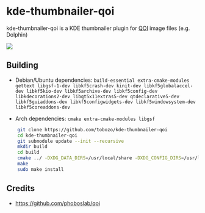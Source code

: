 # kde-thumbnailer-qoi

kde-thumbnailer-qoi is a KDE thumbnailer plugin for [QOI](https://github.com/phoboslab/qoi) image files (e.g. Dolphin)

<img src="https://user-images.githubusercontent.com/1893754/152891089-51517b9c-fca1-4d3b-a6ff-32728fbf1e13.png" />


## Building


 - Debian/Ubuntu dependencies: `build-essential extra-cmake-modules gettext libgsf-1-dev libkf5crash-dev kinit-dev libkf5globalaccel-dev libkf5kio-dev libkf5archive-dev libkf5config-dev libkdecorations2-dev libqt5x11extras5-dev qtdeclarative5-dev libkf5guiaddons-dev libkf5configwidgets-dev libkf5windowsystem-dev libkf5coreaddons-dev`

 - Arch dependencies: `cmake extra-cmake-modules libgsf`

```sh
    git clone https://github.com/tobozo/kde-thumbnailer-qoi
    cd kde-thumbnailer-qoi
    git submodule update --init --recursive
    mkdir build
    cd build
    cmake ../ -DXDG_DATA_DIRS=/usr/local/share -DXDG_CONFIG_DIRS=/usr/local/etc/xdg -DQT_PLUGIN_PATH=/usr/local/lib/x86_64-linux-gnu/plugins -DQML2_IMPORT_PATH=/usr/local/lib/x86_64-linux-gnu/qml
    make
    sudo make install
```

## Credits

- https://github.com/phoboslab/qoi
